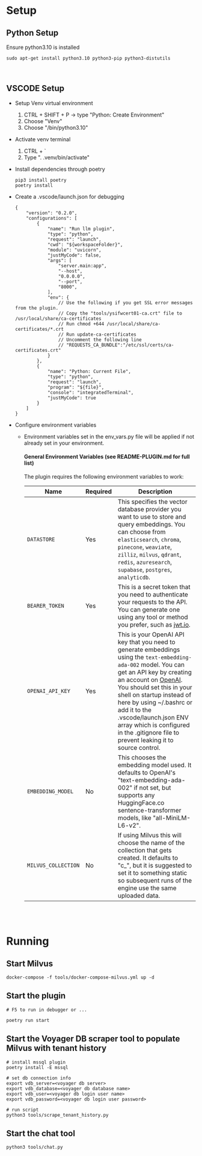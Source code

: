 # Setup
## Python Setup
Ensure python3.10 is installed
```
sudo apt-get install python3.10 python3-pip python3-distutils
```
<br />

## VSCODE Setup
- Setup Venv virtual environment
    1. CTRL + SHIFT + P -> type "Python: Create Environment"
    2. Choose "Venv"
    3. Choose "/bin/python3.10"

- Activate venv terminal
    1. CTRL + `
    2. Type ". .venv/bin/activate"

- Install dependencies through poetry
    ```
    pip3 install poetry
    poetry install
    ```

- Create a .vscode/launch.json for debugging
    ```
    {
        "version": "0.2.0",
        "configurations": [
            {
                "name": "Run llm plugin",
                "type": "python",
                "request": "launch",
                "cwd": "${workspaceFolder}",
                "module": "uvicorn",
                "justMyCode": false,
                "args": [
                    "server.main:app",
                    "--host",
                    "0.0.0.0",
                    "--port",
                    "8000",
                ],
                "env": {
                    // Use the following if you get SSL error messages from the plugin.
                    // Copy the "tools/ysifwcert01-ca.crt" file to /usr/local/share/ca-certificates
                    // Run chmod +644 /usr/local/share/ca-certificates/*.crt
                    // Run update-ca-certificates
                    // Uncomment the following line
                    // "REQUESTS_CA_BUNDLE":"/etc/ssl/certs/ca-certificates.crt"
                }
            },
            {
                "name": "Python: Current File",
                "type": "python",
                "request": "launch",
                "program": "${file}",
                "console": "integratedTerminal",
                "justMyCode": true
            }
        ]
    }
    ```

- Configure environment variables
    - Environment variables set in the env_vars.py file will be applied if not already set in your environment.
        #### General Environment Variables (see README-PLUGIN.md for full list)

        The plugin requires the following environment variables to work:

        | Name             | Required | Description                                                                                                                                                                                                                                                   |
        | ---------------- | -------- | ------------------------------------------------------------------------------------------------------------------------------------------------------------------------------------------------------------------------------------------------------------- |
        | `DATASTORE`      | Yes      | This specifies the vector database provider you want to use to store and query embeddings. You can choose from `elasticsearch`, `chroma`, `pinecone`, `weaviate`, `zilliz`, `milvus`, `qdrant`, `redis`, `azuresearch`, `supabase`, `postgres`, `analyticdb`. |
        | `BEARER_TOKEN`   | Yes      | This is a secret token that you need to authenticate your requests to the API. You can generate one using any tool or method you prefer, such as [jwt.io](https://jwt.io/).
        | `OPENAI_API_KEY` | Yes      | This is your OpenAI API key that you need to generate embeddings using the `text-embedding-ada-002` model. You can get an API key by creating an account on [OpenAI](https://openai.com/). You should set this in your shell on startup instead of here by using ~/.bashrc or add it to the .vscode/launch.json ENV array which is configured in the .gitignore file to prevent leaking it to source control.
        | `EMBEDDING_MODEL`| No       | This chooses the embedding model used. It defaults to OpenAI's "text-embedding-ada-002" if not set, but supports any HuggingFace.co sentence-transformer models, like "all-MiniLM-L6-v2".
        | `MILVUS_COLLECTION`| No       | If using Milvus this will choose the name of the collection that gets created. It defaults to "c_<GUID>", but it is suggested to set it to something static so subsequent runs of the engine use the same uploaded data.

<br />
<br />

# Running

## Start Milvus
```
docker-compose -f tools/docker-compose-milvus.yml up -d
```

## Start the plugin
```
# F5 to run in debugger or ...

poetry run start
```

## Start the Voyager DB scraper tool to populate Milvus with tenant history
```
# install mssql plugin
poetry install -E mssql

# set db connection info
export vdb_server=<voyager db server>
export vdb_database=<voyager db database name>
export vdb_user=<voyager db login user name>
export vdb_password=<voyager db login user password>

# run script
python3 tools/scrape_tenant_history.py
```

## Start the chat tool
```
python3 tools/chat.py
```
